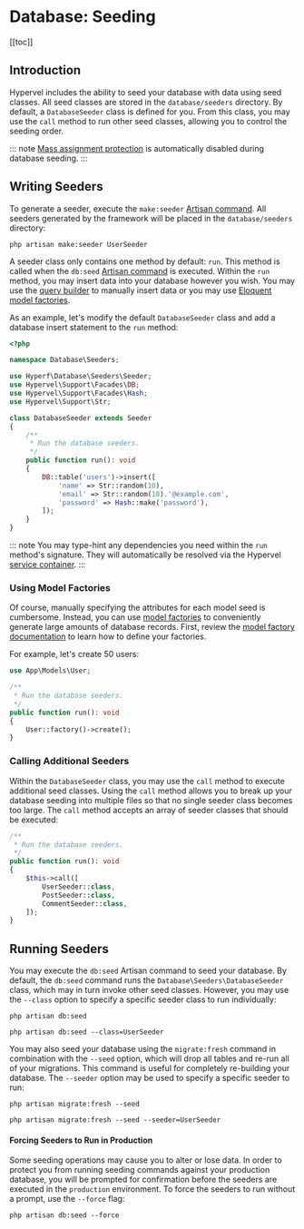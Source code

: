 # Database: Seeding
[[toc]]

## Introduction

Hypervel includes the ability to seed your database with data using seed classes. All seed classes are stored in the `database/seeders` directory. By default, a `DatabaseSeeder` class is defined for you. From this class, you may use the `call` method to run other seed classes, allowing you to control the seeding order.

::: note
[Mass assignment protection](/docs/eloquent#mass-assignment) is automatically disabled during database seeding.
:::

## Writing Seeders

To generate a seeder, execute the `make:seeder` [Artisan command](/docs/artisan). All seeders generated by the framework will be placed in the `database/seeders` directory:

```shell:no-line-numbers
php artisan make:seeder UserSeeder
```

A seeder class only contains one method by default: `run`. This method is called when the `db:seed` [Artisan command](/docs/artisan) is executed. Within the `run` method, you may insert data into your database however you wish. You may use the [query builder](/docs/queries) to manually insert data or you may use [Eloquent model factories](/docs/eloquent-factories).

As an example, let's modify the default `DatabaseSeeder` class and add a database insert statement to the `run` method:

```php
<?php

namespace Database\Seeders;

use Hyperf\Database\Seeders\Seeder;
use Hypervel\Support\Facades\DB;
use Hypervel\Support\Facades\Hash;
use Hypervel\Support\Str;

class DatabaseSeeder extends Seeder
{
    /**
     * Run the database seeders.
     */
    public function run(): void
    {
        DB::table('users')->insert([
            'name' => Str::random(10),
            'email' => Str::random(10).'@example.com',
            'password' => Hash::make('password'),
        ]);
    }
}
```

::: note
You may type-hint any dependencies you need within the `run` method's signature. They will automatically be resolved via the Hypervel [service container](/docs/container).
:::

### Using Model Factories

Of course, manually specifying the attributes for each model seed is cumbersome. Instead, you can use [model factories](/docs/eloquent-factories) to conveniently generate large amounts of database records. First, review the [model factory documentation](/docs/eloquent-factories) to learn how to define your factories.

For example, let's create 50 users:

```php
use App\Models\User;

/**
 * Run the database seeders.
 */
public function run(): void
{
    User::factory()->create();
}
```

### Calling Additional Seeders

Within the `DatabaseSeeder` class, you may use the `call` method to execute additional seed classes. Using the `call` method allows you to break up your database seeding into multiple files so that no single seeder class becomes too large. The `call` method accepts an array of seeder classes that should be executed:

```php
/**
 * Run the database seeders.
 */
public function run(): void
{
    $this->call([
        UserSeeder::class,
        PostSeeder::class,
        CommentSeeder::class,
    ]);
}
```

## Running Seeders

You may execute the `db:seed` Artisan command to seed your database. By default, the `db:seed` command runs the `Database\Seeders\DatabaseSeeder` class, which may in turn invoke other seed classes. However, you may use the `--class` option to specify a specific seeder class to run individually:

```shell:no-line-numbers
php artisan db:seed

php artisan db:seed --class=UserSeeder
```

You may also seed your database using the `migrate:fresh` command in combination with the `--seed` option, which will drop all tables and re-run all of your migrations. This command is useful for completely re-building your database. The `--seeder` option may be used to specify a specific seeder to run:

```shell:no-line-numbers
php artisan migrate:fresh --seed

php artisan migrate:fresh --seed --seeder=UserSeeder
```

#### Forcing Seeders to Run in Production

Some seeding operations may cause you to alter or lose data. In order to protect you from running seeding commands against your production database, you will be prompted for confirmation before the seeders are executed in the `production` environment. To force the seeders to run without a prompt, use the `--force` flag:

```shell:no-line-numbers
php artisan db:seed --force
```